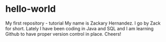 # hello-world
My first repository - tutorial
My name is Zackary Hernandez. I go by Zack for short. Lately I have been coding in Java and SQL and I am learning Github to have
proper version control in place. Cheers!

